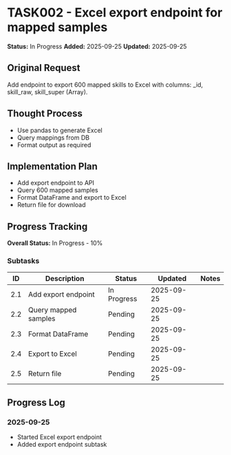 # TASK002 - Excel export endpoint for mapped samples

**Status:** In Progress
**Added:** 2025-09-25
**Updated:** 2025-09-25

## Original Request
Add endpoint to export 600 mapped skills to Excel with columns: _id, skill_raw, skill_super (Array).

## Thought Process
- Use pandas to generate Excel
- Query mappings from DB
- Format output as required

## Implementation Plan
- Add export endpoint to API
- Query 600 mapped samples
- Format DataFrame and export to Excel
- Return file for download

## Progress Tracking
**Overall Status:** In Progress - 10%

### Subtasks
| ID | Description | Status | Updated | Notes |
|----|-------------|--------|---------|-------|
| 2.1 | Add export endpoint | In Progress | 2025-09-25 | |
| 2.2 | Query mapped samples | Pending | 2025-09-25 | |
| 2.3 | Format DataFrame | Pending | 2025-09-25 | |
| 2.4 | Export to Excel | Pending | 2025-09-25 | |
| 2.5 | Return file | Pending | 2025-09-25 | |

## Progress Log
### 2025-09-25
- Started Excel export endpoint
- Added export endpoint subtask
